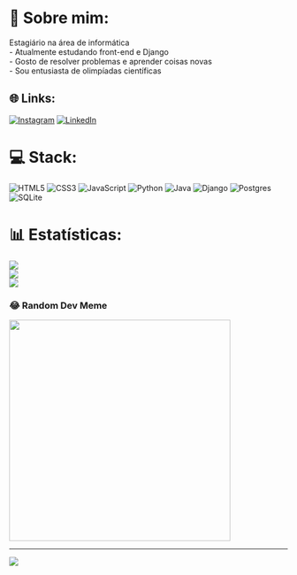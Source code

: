 # 💫 Sobre mim:
Estagiário na área de informática<br>- Atualmente estudando front-end e Django<br>- Gosto de resolver problemas e aprender coisas novas<br>- Sou entusiasta de olimpíadas científicas


## 🌐 Links:
[![Instagram](https://img.shields.io/badge/Instagram-%23E4405F.svg?logo=Instagram&logoColor=white)](https://instagram.com/lucas.eags) [![LinkedIn](https://img.shields.io/badge/LinkedIn-%230077B5.svg?logo=linkedin&logoColor=white)](https://linkedin.com/in/lucas-gomes-7330a330a) 

# 💻 Stack:
![HTML5](https://img.shields.io/badge/html5-%23E34F26.svg?style=for-the-badge&logo=html5&logoColor=white) ![CSS3](https://img.shields.io/badge/css3-%231572B6.svg?style=for-the-badge&logo=css3&logoColor=white) ![JavaScript](https://img.shields.io/badge/javascript-%23323330.svg?style=for-the-badge&logo=javascript&logoColor=%23F7DF1E) ![Python](https://img.shields.io/badge/python-3670A0?style=for-the-badge&logo=python&logoColor=ffdd54) ![Java](https://img.shields.io/badge/java-%23ED8B00.svg?style=for-the-badge&logo=openjdk&logoColor=white) ![Django](https://img.shields.io/badge/django-%23092E20.svg?style=for-the-badge&logo=django&logoColor=white) ![Postgres](https://img.shields.io/badge/postgres-%23316192.svg?style=for-the-badge&logo=postgresql&logoColor=white) ![SQLite](https://img.shields.io/badge/sqlite-%2307405e.svg?style=for-the-badge&logo=sqlite&logoColor=white) 
# 📊 Estatísticas:
![](https://github-readme-stats.vercel.app/api?username=LucasEags&theme=transparent&hide_border=true&include_all_commits=false&count_private=false)<br/>
![](https://github-readme-streak-stats.herokuapp.com/?user=LucasEags&theme=transparent&hide_border=true)<br/>
![](https://github-readme-stats.vercel.app/api/top-langs/?username=LucasEags&theme=transparent&hide_border=true&include_all_commits=false&count_private=false&layout=compact)



### 😂 Random Dev Meme
<img src='https://memer-new.vercel.app/' style="height: 400px;"/>

---
[![](https://visitcount.itsvg.in/api?id=LucasEags&icon=10&color=1)](https://visitcount.itsvg.in)

<!-- Proudly created with GPRM ( https://gprm.itsvg.in ) -->
